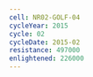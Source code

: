 ```yaml
---
cell: NR02-GOLF-04
cycleYear: 2015
cycle: 02
cycleDate: 2015-02
resistance: 497000
enlightened: 226000 
---
```

      